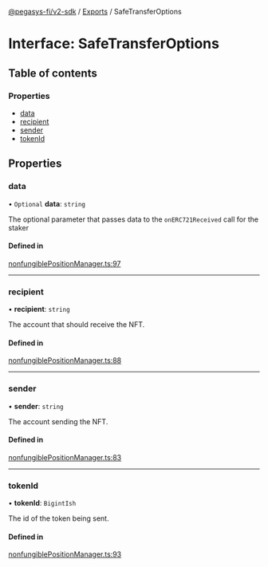 [@pegasys-fi/v2-sdk](../README.md) / [Exports](../modules.md) / SafeTransferOptions

# Interface: SafeTransferOptions

## Table of contents

### Properties

- [data](SafeTransferOptions.md#data)
- [recipient](SafeTransferOptions.md#recipient)
- [sender](SafeTransferOptions.md#sender)
- [tokenId](SafeTransferOptions.md#tokenid)

## Properties

### data

• `Optional` **data**: `string`

The optional parameter that passes data to the `onERC721Received` call for the staker

#### Defined in

[nonfungiblePositionManager.ts:97](https://github.com/Uniswap/v2-sdk/blob/08a7c05/src/nonfungiblePositionManager.ts#L97)

___

### recipient

• **recipient**: `string`

The account that should receive the NFT.

#### Defined in

[nonfungiblePositionManager.ts:88](https://github.com/Uniswap/v2-sdk/blob/08a7c05/src/nonfungiblePositionManager.ts#L88)

___

### sender

• **sender**: `string`

The account sending the NFT.

#### Defined in

[nonfungiblePositionManager.ts:83](https://github.com/Uniswap/v2-sdk/blob/08a7c05/src/nonfungiblePositionManager.ts#L83)

___

### tokenId

• **tokenId**: `BigintIsh`

The id of the token being sent.

#### Defined in

[nonfungiblePositionManager.ts:93](https://github.com/Uniswap/v2-sdk/blob/08a7c05/src/nonfungiblePositionManager.ts#L93)
